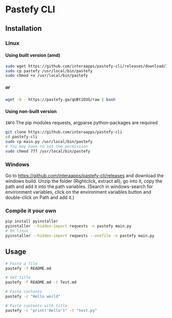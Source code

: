 # Pastefy CLI

## Installation

### Linux
#### Using built version (amd)
```bash
sudo wget https://github.com/interaapps/pastefy-cli/releases/download/1.0/pastefy-linux-amd 
sudo cp pastefy /usr/local/bin/pastefy
sudo chmod +x /usr/local/bin/pastefy
```
##### or
```bash
wget -O - https://pastefy.ga/qUBt1EUG/raw | bash
```
#### Using non-built version
`INFO` The pip modules requests, argparse python-packages are required
```bash
git clone https://github.com/interaapps/pastefy-cli
cd pastefy-cli
sudo cp main.py /usr/local/bin/pastefy
# You may have to set the permission
sudo chmod 777 /usr/local/bin/pastefy
```

### Windows
Go to https://github.com/interaapps/pastefy-cli/releases and download the windows build. Unzip the folder (Rightclick, extract all), go into it, copy the path and add it into the path variables. (Search in windows-search for environment variables, click on the environment variables button and double-click on Path and add it.)

### Compile it your own
```bash
pip install pyinstaller
pyinstaller --hidden-import requests -n pastefy main.py
# On linux
pyinstaller --hidden-import requests --onefile -n pastefy main.py
```

## Usage
```bash
# Paste a file
pastefy -f README.md

# Set title
pastefy -f README.md -t Test.md

# Paste contents
pastefy -c "Hello world"

# Paste contents with title
pastefy -c "print('Hello')" -t "test.py"
```